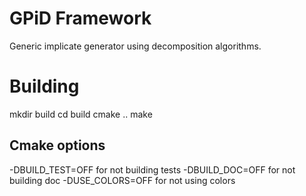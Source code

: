 # GPiD Framework

Generic implicate generator using decomposition algorithms.

# Building

mkdir build
cd build
cmake ..
make

## Cmake options

-DBUILD_TEST=OFF for not building tests
-DBUILD_DOC=OFF for not building doc
-DUSE_COLORS=OFF for not using colors

